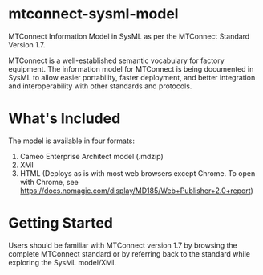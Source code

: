 # mtconnect-sysml-model

MTConnect Information Model in SysML as per the MTConnect Standard Version 1.7.

MTConnect is a well-established semantic vocabulary for factory equipment. The information model for MTConnect is being documented in SysML to allow easier portability, faster deployment, and better integration and interoperability with other standards and protocols.

# What's Included

The model is available in four formats:
1. Cameo Enterprise Architect model (.mdzip)
2. XMI
3. HTML (Deploys as is with most web browsers except Chrome. To open with Chrome, see https://docs.nomagic.com/display/MD185/Web+Publisher+2.0+report)

# Getting Started

Users should be familiar with MTConnect version 1.7 by browsing the complete MTConnect standard or by referring back to the standard while exploring the SysML model/XMI.
